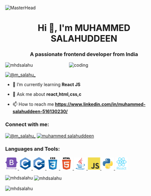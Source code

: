 ![MasterHead](https://miro.medium.com/max/1200/1*TVdM3xU44wzY4T_vvbp-jQ.png)
<h1 align="center">Hi 👋, I'm MUHAMMED SALAHUDDEEN</h1>
<h3 align="center">A passionate frontend developer from India</h3>
<img align="right" alt="coding" width="300" src="https://process.filestackapi.com/cache=expiry:max/resize=width:1050/efbSR18hT5uRKuo0zoMA"/> 

<p align="left"> <img src="https://komarev.com/ghpvc/?username=mhdsalahu&label=Profile%20views&color=0e75b6&style=flat" alt="mhdsalahu" /> </p>

<p align="left"> <a href="https://twitter.com/@m_salahu_" target="blank"><img src="https://img.shields.io/twitter/follow/@m_salahu_?logo=twitter&style=for-the-badge" alt="@m_salahu_" /></a> </p>

- 🌱 I’m currently learning **React JS**

- 💬 Ask me about **react,html,css,c**

- 📫 How to reach me **https://www.linkedin.com/in/muhammed-salahuddeen-516130230/**

<h3 align="left">Connect with me:</h3>
<p align="left">
<a href="https://twitter.com/@m_salahu_" target="blank"><img align="center" src="https://raw.githubusercontent.com/rahuldkjain/github-profile-readme-generator/master/src/images/icons/Social/twitter.svg" alt="@m_salahu_" height="30" width="40" /></a>
<a href="https://linkedin.com/in/muhammed salahuddeen" target="blank"><img align="center" src="https://raw.githubusercontent.com/rahuldkjain/github-profile-readme-generator/master/src/images/icons/Social/linked-in-alt.svg" alt="muhammed salahuddeen" height="30" width="40" /></a>
</p>

<h3 align="left">Languages and Tools:</h3>
<p align="left"> <a href="https://getbootstrap.com" target="_blank" rel="noreferrer"> <img src="https://raw.githubusercontent.com/devicons/devicon/master/icons/bootstrap/bootstrap-plain-wordmark.svg" alt="bootstrap" width="40" height="40"/> </a> <a href="https://www.cprogramming.com/" target="_blank" rel="noreferrer"> <img src="https://raw.githubusercontent.com/devicons/devicon/master/icons/c/c-original.svg" alt="c" width="40" height="40"/> </a> <a href="https://www.w3schools.com/cpp/" target="_blank" rel="noreferrer"> <img src="https://raw.githubusercontent.com/devicons/devicon/master/icons/cplusplus/cplusplus-original.svg" alt="cplusplus" width="40" height="40"/> </a> <a href="https://www.w3schools.com/css/" target="_blank" rel="noreferrer"> <img src="https://raw.githubusercontent.com/devicons/devicon/master/icons/css3/css3-original-wordmark.svg" alt="css3" width="40" height="40"/> </a> <a href="https://www.w3.org/html/" target="_blank" rel="noreferrer"> <img src="https://raw.githubusercontent.com/devicons/devicon/master/icons/html5/html5-original-wordmark.svg" alt="html5" width="40" height="40"/> </a> <a href="https://www.java.com" target="_blank" rel="noreferrer"> <img src="https://raw.githubusercontent.com/devicons/devicon/master/icons/java/java-original.svg" alt="java" width="40" height="40"/> </a> <a href="https://developer.mozilla.org/en-US/docs/Web/JavaScript" target="_blank" rel="noreferrer"> <img src="https://raw.githubusercontent.com/devicons/devicon/master/icons/javascript/javascript-original.svg" alt="javascript" width="40" height="40"/> </a> <a href="https://www.python.org" target="_blank" rel="noreferrer"> <img src="https://raw.githubusercontent.com/devicons/devicon/master/icons/python/python-original.svg" alt="python" width="40" height="40"/> </a> <a href="https://reactjs.org/" target="_blank" rel="noreferrer"> <img src="https://raw.githubusercontent.com/devicons/devicon/master/icons/react/react-original-wordmark.svg" alt="react" width="40" height="40"/> </a> </p>

<p><img align="left" src="https://github-readme-stats.vercel.app/api/top-langs?username=mhdsalahu&show_icons=true&locale=en&layout=compact" alt="mhdsalahu" /></p>

<p>&nbsp;<img align="center" src="https://github-readme-stats.vercel.app/api?username=mhdsalahu&show_icons=true&locale=en" alt="mhdsalahu" /></p>

<p><img align="center" src="https://github-readme-streak-stats.herokuapp.com/?user=mhdsalahu&" alt="mhdsalahu" /></p>

